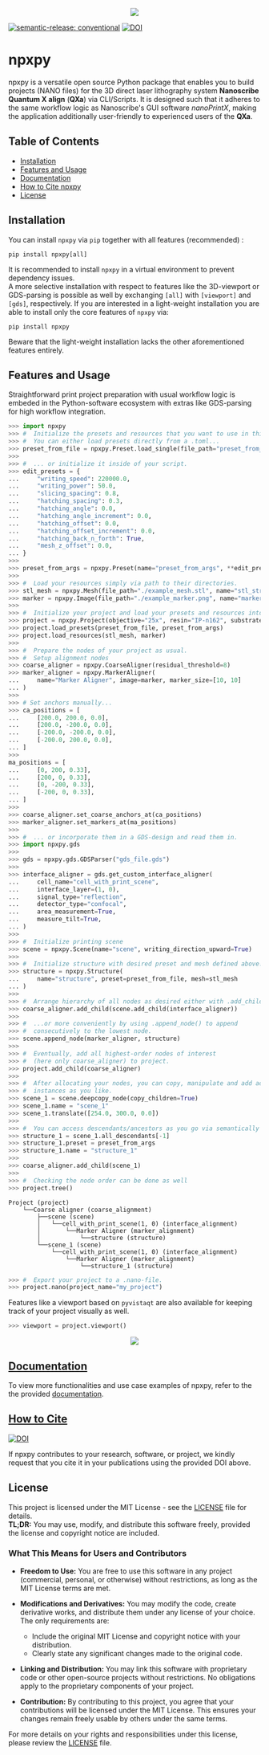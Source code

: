 <p align="center">
    <img src="https://raw.githubusercontent.com/cuenlueer/npxpy/e1f01ab85a470d2ed1aeef534a21cc6dd2aad524/docs/images/logo.svg">
</p>

[![semantic-release: conventional](https://img.shields.io/badge/semantic--release-conventional-e10079?logo=semantic-release)](https://github.com/semantic-release/semantic-release)
[![DOI](https://zenodo.org/badge/776090967.svg)](https://doi.org/10.5281/zenodo.15038194)


# npxpy
npxpy is a versatile open source Python package that enables you to build projects (NANO files) for the 3D direct laser 
lithography system **Nanoscribe Quantum X align** (**QXa**) via CLI/Scripts. It is designed such that it adheres to the
same workflow logic as Nanoscribe's GUI software *nanoPrintX*, making the application additionally user-friendly to
experienced users of the **QXa**.

## Table of Contents
- [Installation](#installation)
- [Features and Usage](#usageandfeatures)
- [Documentation](#documentation)
- [How to Cite npxpy](#howtocitenpxpy)
- [License](#license)

## Installation
You can install ```npxpy``` via ```pip``` together with all features (recommended) :
```
pip install npxpy[all]
```
It is recommended to install ```npxpy``` in a virtual environment to prevent dependency issues.  
A more selective installation with respect to features like the 3D-viewport or GDS-parsing is possible as well by
exchanging ```[all]``` with ```[viewport]``` and ```[gds]```, respectively. If you are interested in a light-weight
installation you are able to install only the core features of ```npxpy``` via:
```
pip install npxpy
```
Beware that the light-weight installation lacks the other aforementioned features entirely. 

## Features and Usage
Straightforward print project preparation with usual workflow logic is embeded in the Python-software ecosystem
with extras like GDS-parsing for high workflow integration.
```python
>>> import npxpy
>>> #  Initialize the presets and resources that you want to use in this project.
>>> #  You can either load presets directly from a .toml...
>>> preset_from_file = npxpy.Preset.load_single(file_path="preset_from_file.toml")
>>> 
>>> #  ... or initialize it inside of your script.
>>> edit_presets = {
...     "writing_speed": 220000.0,
...     "writing_power": 50.0,
...     "slicing_spacing": 0.8,
...     "hatching_spacing": 0.3,
...     "hatching_angle": 0.0,
...     "hatching_angle_increment": 0.0,
...     "hatching_offset": 0.0,
...     "hatching_offset_increment": 0.0,
...     "hatching_back_n_forth": True,
...     "mesh_z_offset": 0.0,
... }
>>> 
>>> preset_from_args = npxpy.Preset(name="preset_from_args", **edit_presets)
>>> 
>>> #  Load your resources simply via path to their directories.
>>> stl_mesh = npxpy.Mesh(file_path="./example_mesh.stl", name="stl_structure")
>>> marker = npxpy.Image(file_path="./example_marker.png", name="marker_image")
>>> 
>>> #  Initialize your project and load your presets and resources into it.
>>> project = npxpy.Project(objective="25x", resin="IP-n162", substrate="FuSi")
>>> project.load_presets(preset_from_file, preset_from_args)
>>> project.load_resources(stl_mesh, marker)
>>> 
>>> #  Prepare the nodes of your project as usual.
>>> #  Setup alignment nodes
>>> coarse_aligner = npxpy.CoarseAligner(residual_threshold=8)
>>> marker_aligner = npxpy.MarkerAligner(
...     name="Marker Aligner", image=marker, marker_size=[10, 10]
... )
>>> 
>>> # Set anchors manually...
>>> ca_positions = [
...     [200.0, 200.0, 0.0],
...     [200.0, -200.0, 0.0],
...     [-200.0, -200.0, 0.0],
...     [-200.0, 200.0, 0.0],
... ]
>>> 
ma_positions = [
...     [0, 200, 0.33],
...     [200, 0, 0.33],
...     [0, -200, 0.33],
...     [-200, 0, 0.33],
... ]
>>> 
>>> coarse_aligner.set_coarse_anchors_at(ca_positions)
>>> marker_aligner.set_markers_at(ma_positions)
>>> 
>>> #  ... or incorporate them in a GDS-design and read them in.
>>> import npxpy.gds
>>> 
>>> gds = npxpy.gds.GDSParser("gds_file.gds")
>>> 
>>> interface_aligner = gds.get_custom_interface_aligner(
...     cell_name="cell_with_print_scene",
...     interface_layer=(1, 0),
...     signal_type="reflection",
...     detector_type="confocal",
...     area_measurement=True,
...     measure_tilt=True,
... )
>>> 
>>> #  Initialize printing scene
>>> scene = npxpy.Scene(name="scene", writing_direction_upward=True)
>>> 
>>> #  Initialize structure with desired preset and mesh defined above.
>>> structure = npxpy.Structure(
...     name="structure", preset=preset_from_file, mesh=stl_mesh
... )
>>> 
>>> #  Arrange hierarchy of all nodes as desired either with .add_child()...
>>> coarse_aligner.add_child(scene.add_child(interface_aligner))
>>> 
>>> #  ...or more conveniently by using .append_node() to append
>>> #  consecutively to the lowest node.
>>> scene.append_node(marker_aligner, structure)
>>> 
>>> #  Eventually, add all highest-order nodes of interest
>>> #  (here only coarse_aligner) to project.
>>> project.add_child(coarse_aligner)
>>> 
>>> #  After allocating your nodes, you can copy, manipulate and add additional
>>> #  instances as you like.
>>> scene_1 = scene.deepcopy_node(copy_children=True)
>>> scene_1.name = "scene_1"
>>> scene_1.translate([254.0, 300.0, 0.0])
>>> 
>>> #  You can access descendants/ancestors as you go via semantically ordered lists.
>>> structure_1 = scene_1.all_descendants[-1]
>>> structure_1.preset = preset_from_args
>>> structure_1.name = "structure_1"
>>> 
>>> coarse_aligner.add_child(scene_1)
>>> 
>>> #  Checking the node order can be done as well
>>> project.tree() 
```
```
Project (project)
    └──Coarse aligner (coarse_alignment)
        ├──scene (scene)
        │   └──cell_with_print_scene(1, 0) (interface_alignment)
        │       └──Marker Aligner (marker_alignment)
        │           └──structure (structure)
        └──scene_1 (scene)
            └──cell_with_print_scene(1, 0) (interface_alignment)
                └──Marker Aligner (marker_alignment)
                    └──structure_1 (structure)
```
```python
>>> #  Export your project to a .nano-file.
>>> project.nano(project_name="my_project")
```
Features like a viewport based on ```pyvistaqt``` are also available for keeping track of your project visually as well.
```python
>>> viewport = project.viewport()
```
<p align="center">
    <img src="https://raw.githubusercontent.com/cuenlueer/npxpy/refs/heads/main/docs/examples/example_README/example0_viewport.png">
</p>

## [Documentation](https://cuenlueer.github.io/npxpy/)
To view more functionalities and use case examples of npxpy, refer to the the provided [documentation](https://cuenlueer.github.io/npxpy/).

## [How to Cite](https://doi.org/10.5281/zenodo.15038194)
[![DOI](https://zenodo.org/badge/776090967.svg)](https://doi.org/10.5281/zenodo.15038194)

If npxpy contributes to your research, software, or project, we kindly request that you cite it in your
publications using the provided DOI above.

## License

This project is licensed under the MIT License - see the [LICENSE](https://github.com/cuenlueer/nanoAPI/blob/main/LICENSE)
file for details.  
**TL;DR:** You may use, modify, and distribute this software freely, provided the license and copyright notice are included.
### What This Means for Users and Contributors

- **Freedom to Use:** You are free to use this software in any project (commercial, personal, or otherwise) without
restrictions, as long as the MIT License terms are met.

- **Modifications and Derivatives:** You may modify the code, create derivative works, and distribute them under any
license of your choice. The only requirements are:
  - Include the original MIT License and copyright notice with your distribution.
  - Clearly state any significant changes made to the original code.
- **Linking and Distribution:** You may link this software with proprietary code or other open-source projects without
restrictions. No obligations apply to the proprietary components of your project.

- **Contribution:** By contributing to this project, you agree that your contributions will be licensed under the
MIT License. This ensures your changes remain freely usable by others under the same terms.

For more details on your rights and responsibilities under this license, please review the [LICENSE](https://github.com/cuenlueer/nanoAPI/blob/main/LICENSE) file.
